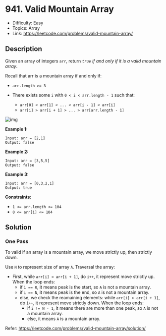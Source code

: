 # 941. Valid Mountain Array

- Difficulty: Easy
- Topics: Array
- Link: https://leetcode.com/problems/valid-mountain-array/

## Description

Given an array of integers `arr`, return _`true` if and only if it is a valid mountain array_.

Recall that arr is a mountain array if and only if:

- `arr.length >= 3`

- There exists some `i` with `0 < i < arr.length - 1` such that:

  - `arr[0] < arr[1] < ... < arr[i - 1] < arr[i] `
  - `arr[i] > arr[i + 1] > ... > arr[arr.length - 1]`

![img](https://assets.leetcode.com/uploads/2019/10/20/hint_valid_mountain_array.png)

**Example 1:**

```
Input: arr = [2,1]
Output: false
```

**Example 2:**

```
Input: arr = [3,5,5]
Output: false
```

**Example 3:**

```
Input: arr = [0,3,2,1]
Output: true
```

**Constraints:**

- `1 <= arr.length <= 104`
- `0 <= arr[i] <= 104`

## Solution

### One Pass

To valid if an array is a mountain array, we move strictly up, then strictly down.

Use `N` to represent size of array `A`. Traversal the array:

- First, while `arr[i] < arr[i + 1]`, do `i++`, it represent move strictly up. When the loop ends:
  - if `i == 0`, it means peak is the start, so `A` is not a mountain array.
  - if `i == N`, it means peak is the end, so `A` is not a mountain array.
  - else, we check the reamaining elements:
    while `arr[i] > arr[i + 1]`, do `i++`, it represent move strictly down. When the loop ends:
    - if `i != N - 1`, it means there are more than one peak, so `A` is not a mountain array.
    - else, it means `A` is a mountain array.

Refer: https://leetcode.com/problems/valid-mountain-array/solution/
